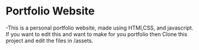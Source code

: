 # Portfolio Website

-This is a personal portfolio website, made using HTMl,CSS, and javascript. If you want to edit this and want to make for you portfolio then Clone this project and edit the files in /assets.



